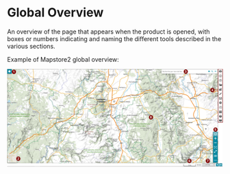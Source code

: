 # Global Overview

An overview of the page that appears when the product is opened, with boxes or numbers indicating and naming the different tools described in the various sections.

Example of Mapstore2 global overview:

![](images/00_vue_globale.png)
